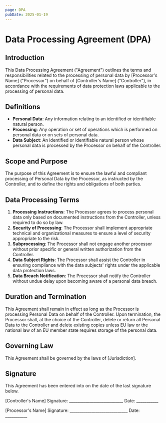 ```yaml
---
page: DPA
pubDate: 2025-01-19
---
```

# Data Processing Agreement (DPA)

## Introduction

This Data Processing Agreement ("Agreement") outlines the terms and responsibilities related to the processing of personal data by [Processor's Name] ("Processor") on behalf of [Controller's Name] ("Controller"), in accordance with the requirements of data protection laws applicable to the processing of personal data.

## Definitions

- **Personal Data**: Any information relating to an identified or identifiable natural person.
- **Processing**: Any operation or set of operations which is performed on personal data or on sets of personal data.
- **Data Subject**: An identified or identifiable natural person whose personal data is processed by the Processor on behalf of the Controller.

## Scope and Purpose

The purpose of this Agreement is to ensure the lawful and compliant processing of Personal Data by the Processor, as instructed by the Controller, and to define the rights and obligations of both parties.

## Data Processing Terms

1. **Processing Instructions**: The Processor agrees to process personal data only based on documented instructions from the Controller, unless required to do so by law.
2. **Security of Processing**: The Processor shall implement appropriate technical and organizational measures to ensure a level of security appropriate to the risk.
3. **Subprocessing**: The Processor shall not engage another processor without prior specific or general written authorization from the Controller.
4. **Data Subject Rights**: The Processor shall assist the Controller in ensuring compliance with the data subjects' rights under the applicable data protection laws.
5. **Data Breach Notification**: The Processor shall notify the Controller without undue delay upon becoming aware of a personal data breach.

## Duration and Termination

This Agreement shall remain in effect as long as the Processor is processing Personal Data on behalf of the Controller. Upon termination, the Processor shall, at the choice of the Controller, delete or return all Personal Data to the Controller and delete existing copies unless EU law or the national law of an EU member state requires storage of the personal data.

## Governing Law

This Agreement shall be governed by the laws of [Jurisdiction].

## Signature

This Agreement has been entered into on the date of the last signature below.

[Controller's Name] Signature: ___________________________ Date: ___________

[Processor's Name] Signature: _____________________________ Date: ___________